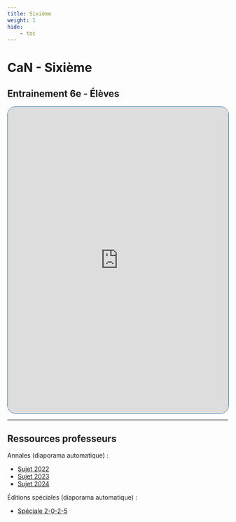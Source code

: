 ```yaml
---
title: Sixième
weight: 1
hide: 
    - toc
---
```


# CaN - Sixième

## Entrainement 6e - Élèves

<iframe src="https://coopmaths.fr/alea/?EEEE2e0a294917eb146927550f22272e26ee2b0f25f21399139d0f2f181826330f1e2d0a12d2133612d112c726ee2b1d17e614bb26ee2b2d17fa2b4d2cca295327c227c32d5c155e0f1c2633208e17e60f1c2633209a181c263928e62cce271726ee2b2217e6" width="100%" height="700px" style="border: 1px solid #216C9A; border-radius:18px;" allowfullscreen></iframe>

---

## Ressources professeurs

Annales (diaporama automatique) :

* [Sujet 2022](https://coopmaths.fr/alea/?uuid=b9634&id=can6a-2022&n=30&d=25&alea=wtMh&v=diaporama&ds=10000000&es=0111000&ds=10000000)
* [Sujet 2023](https://coopmaths.fr/alea/?uuid=07680&id=can6a-2023&n=30&d=25&alea=N2fR&v=diaporama&ds=10000000&es=0111000&ds=10000000)
* [Sujet 2024](https://coopmaths.fr/alea/?uuid=648dd&id=can6a-2024&n=30&d=25&s=false&s2=1-2-3-4-5-6-7-8-9-10-11-12-13-14-15-16-17-18-19-20-21-22-23-24-25-26-27-28-29-30&s3=false&alea=1lMg&v=diaporama&ds=10000000&es=0111000&ds=10000000)


Éditions spéciales (diaporama automatique) :

* [Spéciale 2-0-2-5](https://coopmaths.fr/alea/?uuid=301ff&id=can6a-NY2025&n=30&d=30&s=false&s2=1-2-3-4-5-6-7-8-9-10-11-12-13-14-15-16-17-18-19-20-21-22-23-24-25-26-27-28-29-30&s3=false&alea=yYh9&v=diaporama&ds=10000000&es=0111000&ds=10000000)